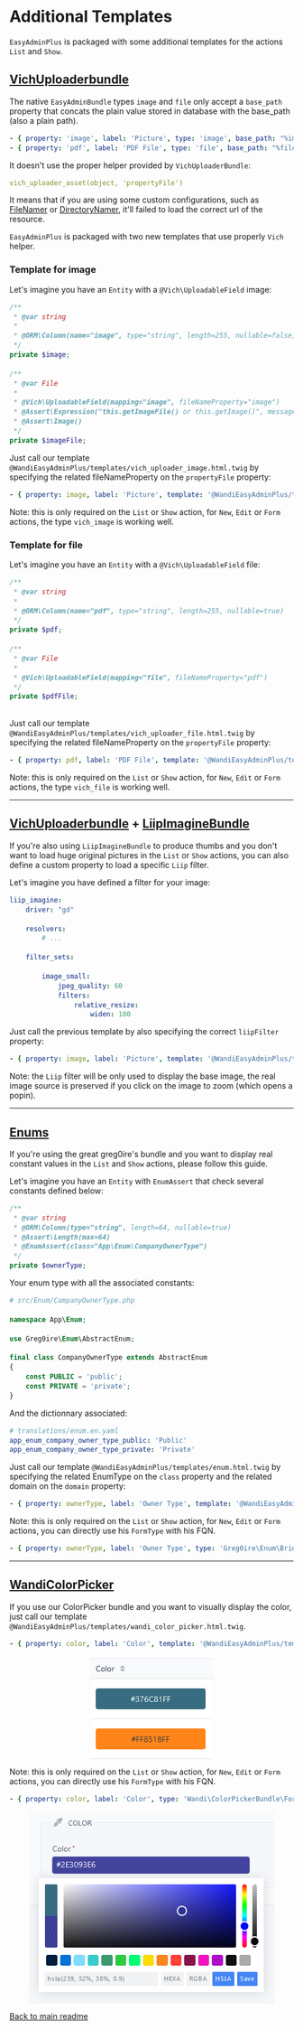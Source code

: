 # Additional Templates

`EasyAdminPlus` is packaged with some additional templates for the actions `List` and `Show`.

## [VichUploaderbundle](https://github.com/dustin10/VichUploaderBundle)

The native `EasyAdminBundle` types `image` and `file` only accept a `base_path` property that concats the plain value stored in database with the base_path (also a plain path).

```yaml
- { property: 'image', label: 'Picture', type: 'image', base_path: "%image_path%" }
- { property: 'pdf', label: 'PDF File', type: 'file', base_path: "%file_path%" }
```

It doesn't use the proper helper provided by `VichUploaderBundle`:

```yaml
vich_uploader_asset(object, 'propertyFile')
```
  
It means that if you are using some custom configurations, such as [FileNamer](https://github.com/dustin10/VichUploaderBundle/blob/master/Resources/doc/file_namer/howto/create_a_custom_file_namer.md) or [DirectoryNamer](https://github.com/dustin10/VichUploaderBundle/blob/master/Resources/doc/directory_namer/howto/create_a_custom_directory_namer.md), it'll failed to load the correct url of the resource.

`EasyAdminPlus` is packaged with two new templates that use properly `Vich` helper.

### Template for image

Let's imagine you have an `Entity` with a `@Vich\UploadableField` image:
```php
/**
 * @var string
 *
 * @ORM\Column(name="image", type="string", length=255, nullable=false)
 */
private $image;

/**
 * @var File
 *
 * @Vich\UploadableField(mapping="image", fileNameProperty="image")
 * @Assert\Expression("this.getImageFile() or this.getImage()", message="You must upload a picture.")
 * @Assert\Image()
 */
private $imageFile;
```

Just call our template `@WandiEasyAdminPlus/templates/vich_uploader_image.html.twig` by specifying the related fileNameProperty on the `propertyFile` property:

```yaml
- { property: image, label: 'Picture', template: '@WandiEasyAdminPlus/templates/vich_uploader_image.html.twig', propertyFile: 'logoFile' }
```

Note: this is only required on the `List` or `Show` action, for `New`, `Edit` or `Form` actions, the type `vich_image` is working well.

### Template for file

Let's imagine you have an `Entity` with a `@Vich\UploadableField` file:
```php
/**
 * @var string
 *
 * @ORM\Column(name="pdf", type="string", length=255, nullable=true)
 */
private $pdf;
    
/**
 * @var File
 *
 * @Vich\UploadableField(mapping="file", fileNameProperty="pdf")
 */
private $pdfFile;
    
```

Just call our template `@WandiEasyAdminPlus/templates/vich_uploader_file.html.twig` by specifying the related fileNameProperty on the `propertyFile` property:

```yaml
- { property: pdf, label: 'PDF File', template: '@WandiEasyAdminPlus/templates/vich_uploader_file.html.twig', propertyFile: 'pdfFile' }
```

Note: this is only required on the `List` or `Show` action, for `New`, `Edit` or `Form` actions, the type `vich_file` is working well.

-------

## [VichUploaderbundle](https://github.com/dustin10/VichUploaderBundle) + [LiipImagineBundle](https://github.com/liip/LiipImagineBundle)

If you're also using `LiipImagineBundle` to produce thumbs and you don't want to load huge original pictures in the `List` or `Show` actions, you can also define a custom property to load a specific `Liip` filter.

Let's imagine you have defined a filter for your image:

```yaml
liip_imagine:
    driver: "gd"

    resolvers:
        # ...

    filter_sets:

        image_small:
            jpeg_quality: 60
            filters:
                relative_resize:
                    widen: 100
```

Just call the previous template by also specifying the correct `liipFilter` property:

```yaml
- { property: image, label: 'Picture', template: '@WandiEasyAdminPlus/templates/vich_uploader_image.html.twig', propertyFile: 'logoFile', liipFilter: 'image_small' }
```

Note: the `Liip` filter will be only used to display the base image, the real image source is preserved if you click on the image to zoom (which opens a popin).

-------

## [Enums](https://github.com/greg0ire/enum)

If you're using the great greg0ire's bundle and you want to display real constant values in the `List` and `Show` actions, please follow this guide.

Let's imagine you have an `Entity` with `EnumAssert` that check several constants defined below:

```php
/**
 * @var string
 * @ORM\Column(type="string", length=64, nullable=true)
 * @Assert\Length(max=64)
 * @EnumAssert(class="App\Enum\CompanyOwnerType")
 */
private $ownerType;
```

Your enum type with all the associated constants:

```php
# src/Enum/CompanyOwnerType.php

namespace App\Enum;

use Greg0ire\Enum\AbstractEnum;

final class CompanyOwnerType extends AbstractEnum
{
    const PUBLIC = 'public';
    const PRIVATE = 'private';
}
```

And the dictionnary associated:

```yaml
# translations/enum.en.yaml
app_enum_company_owner_type_public: 'Public'
app_enum_company_owner_type_private: 'Private'
```

Just call our template `@WandiEasyAdminPlus/templates/enum.html.twig` by specifying the related EnumType on the `class` property and the related domain on the `domain` property:

```yaml
- { property: ownerType, label: 'Owner Type', template: '@WandiEasyAdminPlus/templates/enum.html.twig', class: 'App\Enum\CompanyOwnerType', domain: 'enum' }
```

Note: this is only required on the `List` or `Show` action, for `New`, `Edit` or `Form` actions, you can directly use his `FormType` with his FQN.

```yaml
- { property: ownerType, label: 'Owner Type', type: 'Greg0ire\Enum\Bridge\Symfony\Form\Type\EnumType', type_options: { class: 'App\Enum\CompanyOwnerType', prefix_label_with_class: true, translation_domain: 'enum' } }
```

-------

## [WandiColorPicker](https://github.com/WandiParis/ColorPickerBundle)

If you use our ColorPicker bundle and you want to visually display the color, just call our template `@WandiEasyAdminPlus/templates/wandi_color_picker.html.twig`.

```yaml
- { property: color, label: 'Color', template: '@WandiEasyAdminPlus/templates/wandi_color_picker.html.twig' }
```

<p align="center">
    <img src="doc/images/wandi-color-picker-list.png" align="middle" alt="WandiColorPicker - List" />
</p>

Note: this is only required on the `List` or `Show` action, for `New`, `Edit` or `Form` actions, you can directly use his `FormType` with his FQN.

```yaml
- { property: color, label: 'Color', type: 'Wandi\ColorPickerBundle\Form\Type\ColorPickerType' }
```

<p align="center">
    <img src="doc/images/wandi-color-picker-form.png" align="middle" alt="WandiColorPicker - List" />
</p>

[Back to main readme](../README.md)